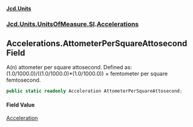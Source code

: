 #### [Jcd.Units](index.md 'index')
### [Jcd.Units.UnitsOfMeasure.SI](Jcd.Units.UnitsOfMeasure.SI.md 'Jcd.Units.UnitsOfMeasure.SI').[Accelerations](Accelerations.md 'Jcd.Units.UnitsOfMeasure.SI.Accelerations')

## Accelerations.AttometerPerSquareAttosecond Field

A(n) attometer per square attosecond. Defined as: (1.0/1000.0)/((1.0/1000.0)*(1.0/1000.0)) × femtometer per square femtosecond.

```csharp
public static readonly Acceleration AttometerPerSquareAttosecond;
```

#### Field Value
[Acceleration](Acceleration.md 'Jcd.Units.UnitTypes.Acceleration')